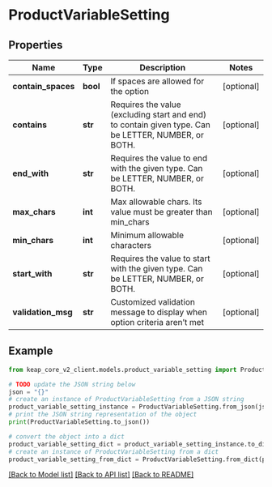 # ProductVariableSetting


## Properties

Name | Type | Description | Notes
------------ | ------------- | ------------- | -------------
**contain_spaces** | **bool** | If spaces are allowed for the option | [optional] 
**contains** | **str** | Requires the value (excluding start and end) to contain given type. Can be LETTER, NUMBER, or BOTH. | [optional] 
**end_with** | **str** | Requires the value to end with the given type. Can be LETTER, NUMBER, or BOTH. | [optional] 
**max_chars** | **int** | Max allowable chars. Its value must be greater than min_chars | [optional] 
**min_chars** | **int** | Minimum allowable characters | [optional] 
**start_with** | **str** | Requires the value to start with the given type. Can be LETTER, NUMBER, or BOTH. | [optional] 
**validation_msg** | **str** | Customized validation message to display when option criteria aren’t met | [optional] 

## Example

```python
from keap_core_v2_client.models.product_variable_setting import ProductVariableSetting

# TODO update the JSON string below
json = "{}"
# create an instance of ProductVariableSetting from a JSON string
product_variable_setting_instance = ProductVariableSetting.from_json(json)
# print the JSON string representation of the object
print(ProductVariableSetting.to_json())

# convert the object into a dict
product_variable_setting_dict = product_variable_setting_instance.to_dict()
# create an instance of ProductVariableSetting from a dict
product_variable_setting_from_dict = ProductVariableSetting.from_dict(product_variable_setting_dict)
```
[[Back to Model list]](../README.md#documentation-for-models) [[Back to API list]](../README.md#documentation-for-api-endpoints) [[Back to README]](../README.md)


